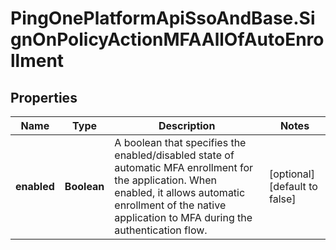 # PingOnePlatformApiSsoAndBase.SignOnPolicyActionMFAAllOfAutoEnrollment

## Properties

Name | Type | Description | Notes
------------ | ------------- | ------------- | -------------
**enabled** | **Boolean** | A boolean that specifies the enabled/disabled state of automatic MFA enrollment for the application.  When enabled, it allows automatic enrollment of the native application to MFA during the authentication flow. | [optional] [default to false]


